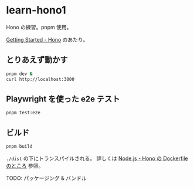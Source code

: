 # learn-hono1

Hono の練習。pnpm 使用。

[Getting Started - Hono](https://hono.dev/docs/getting-started/basic) のあたり。

## とりあえず動かす

```sh
pnpm dev &
curl http://localhost:3000
```

## Playwright を使った e2e テスト

```sh
pnpm test:e2e
```

## ビルド

```sh
pnpm build
```

`./dist` の下にトランスパイルされる。
詳しくは [Node.js - Hono の Dockerfile のところ](https://hono.dev/docs/getting-started/nodejs#dockerfile) 参照。

TODO: パッケージング & バンドル
